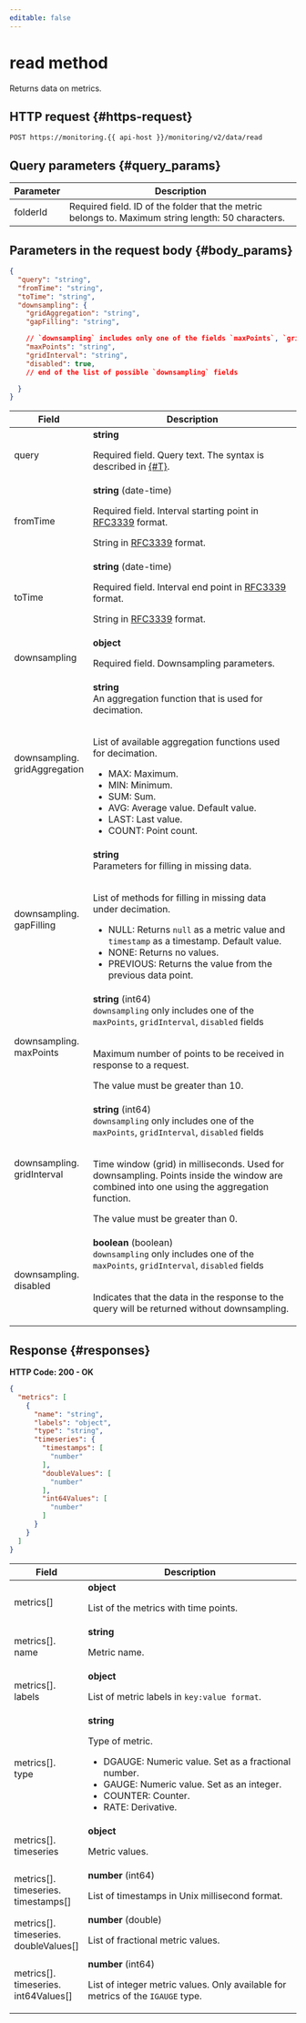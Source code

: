 ```yaml
---
editable: false
---
```

# read method

Returns data on metrics.



## HTTP request {#https-request}
```
POST https://monitoring.{{ api-host }}/monitoring/v2/data/read
```

## Query parameters {#query_params}

| Parameter | Description |
--- | ---
| folderId | Required field. ID of the folder that the metric belongs to. Maximum string length: 50 characters. |

## Parameters in the request body {#body_params}

```json
{
  "query": "string",
  "fromTime": "string",
  "toTime": "string",
  "downsampling": {
    "gridAggregation": "string",
    "gapFilling": "string",

    // `downsampling` includes only one of the fields `maxPoints`, `gridInterval`, `disabled`
    "maxPoints": "string",
    "gridInterval": "string",
    "disabled": true,
    // end of the list of possible `downsampling` fields

  }
}
```


| Field | Description |
--- | ---
| query | **string**<br><p>Required field. Query text. The syntax is described in [{#T}](../../concepts/querying.md).</p> |
| fromTime | **string** (date-time)<br><p>Required field. Interval starting point in <a href="https://www.ietf.org/rfc/rfc3339.txt">RFC3339</a> format.</p> <p>String in <a href="https://www.ietf.org/rfc/rfc3339.txt">RFC3339</a> format.</p> |
| toTime | **string** (date-time)<br><p>Required field. Interval end point in <a href="https://www.ietf.org/rfc/rfc3339.txt">RFC3339</a> format.</p> <p>String in <a href="https://www.ietf.org/rfc/rfc3339.txt">RFC3339</a> format.</p> |
| downsampling | **object**<br><p>Required field. Downsampling parameters.</p> |
| downsampling.<br>gridAggregation | **string**<br>An aggregation function that is used for decimation.<br><br><p>List of available aggregation functions used for decimation.</p> <ul> <li>MAX: Maximum.</li> <li>MIN: Minimum.</li> <li>SUM: Sum.</li> <li>AVG: Average value. Default value.</li> <li>LAST: Last value.</li> <li>COUNT: Point count.</li> </ul> |
| downsampling.<br>gapFilling | **string**<br>Parameters for filling in missing data.<br><br><p>List of methods for filling in missing data under decimation.</p> <ul> <li>NULL: Returns <code>null</code> as a metric value and <code>timestamp</code> as a timestamp. Default value.</li> <li>NONE: Returns no values.</li> <li>PREVIOUS: Returns the value from the previous data point.</li> </ul> |
| downsampling.<br>maxPoints | **string** (int64) <br>`downsampling` only includes one of the `maxPoints`, `gridInterval`, `disabled` fields<br><br><p>Maximum number of points to be received in response to a request.</p> <p>The value must be greater than 10.</p> |
| downsampling.<br>gridInterval | **string** (int64) <br>`downsampling` only includes one of the `maxPoints`, `gridInterval`, `disabled` fields<br><br><p>Time window (grid) in milliseconds. Used for downsampling. Points inside the window are combined into one using the aggregation function.</p> <p>The value must be greater than 0.</p> |
| downsampling.<br>disabled | **boolean** (boolean) <br>`downsampling` only includes one of the `maxPoints`, `gridInterval`, `disabled` fields<br><br><p>Indicates that the data in the response to the query will be returned without downsampling.</p> |

## Response {#responses}
**HTTP Code: 200 - OK**

```json
{
  "metrics": [
    {
      "name": "string",
      "labels": "object",
      "type": "string",
      "timeseries": {
        "timestamps": [
          "number"
        ],
        "doubleValues": [
          "number"
        ],
        "int64Values": [
          "number"
        ]
      }
    }
  ]
}
```


| Field | Description |
--- | ---
| metrics[] | **object**<br><p>List of the metrics with time points.</p> |
| metrics[].<br>name | **string**<br><p>Metric name.</p> |
| metrics[].<br>labels | **object**<br><p>List of metric labels in <code>key:value format</code>.</p> |
| metrics[].<br>type | **string**<br><p>Type of metric.</p> <ul> <li>DGAUGE: Numeric value. Set as a fractional number.</li> <li>GAUGE: Numeric value. Set as an integer.</li> <li>COUNTER: Counter.</li> <li>RATE: Derivative.</li> </ul> |
| metrics[].<br>timeseries | **object**<br><p>Metric values.</p> |
| metrics[].<br>timeseries.<br>timestamps[] | **number** (int64)<br><p>List of timestamps in Unix millisecond format.</p> |
| metrics[].<br>timeseries.<br>doubleValues[] | **number** (double)<br><p>List of fractional metric values.</p> |
| metrics[].<br>timeseries.<br>int64Values[] | **number** (int64)<br><p>List of integer metric values. Only available for metrics of the <code>IGAUGE</code> type.</p> |
